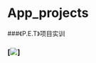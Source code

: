 # App_projects
###《P.E.T》项目实训
### [![](http://img.shields.io/travis/zhangyicheng95/App_projects.svg)]
